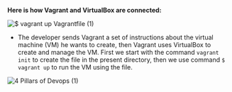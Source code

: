 **Here is how Vagrant and VirtualBox are connected:**

![$ vagrant up Vagrantfile (1)](https://user-images.githubusercontent.com/129942042/232500756-9a8f19b7-8209-4089-a305-fc546cff8049.png)


- The developer sends Vagrant a set of instructions about the virtual machine (VM) he wants to create, then Vagrant uses VirtualBox to create and manage the VM. First we start with the command `vagrant init` to create the file in the present directory, then we use command `$ vagrant up` to run the VM using the file.


![4 Pillars of Devops (1)](https://user-images.githubusercontent.com/129942042/232512357-331de766-d6bd-479e-8d5d-6b3318254a97.jpg) 
